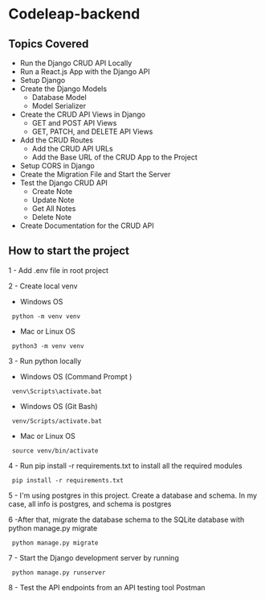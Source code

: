 # Codeleap-backend
## Topics Covered
- Run the Django CRUD API Locally
- Run a React.js App with the Django API
- Setup Django
- Create the Django Models
    - Database Model
    - Model Serializer
- Create the CRUD API Views in Django
    - GET and POST API Views
    - GET, PATCH, and DELETE API Views
- Add the CRUD Routes
    - Add the CRUD API URLs
    - Add the Base URL of the CRUD App to the Project
- Setup CORS in Django
- Create the Migration File and Start the Server
- Test the Django CRUD API
    - Create Note
    - Update Note
    - Get All Notes
    - Delete Note
- Create Documentation for the CRUD API


## How to start the project

1 - Add .env file in root project

2 - Create local venv 

- Windows OS

```cmdlet
 python -m venv venv
```

- Mac or Linux OS
```cmdlet
 python3 -m venv venv
```

3 - Run python locally
- Windows OS (Command Prompt )

```cmdlet
 venv\Scripts\activate.bat
```

- Windows OS (Git Bash)
```cmdlet
 venv/Scripts/activate.bat
```

- Mac or Linux OS
```cmdlet
 source venv/bin/activate
```

4 - Run pip install -r requirements.txt to install all the required modules
```cmdlet
 pip install -r requirements.txt
```

5 - I'm using postgres in this project. Create a database and schema. In my case, all info is postgres, and schema is postgres

6 -After that, migrate the database schema to the SQLite database with python manage.py migrate
```cmdlet
 python manage.py migrate
```

7 - Start the Django development server by running
```cmdlet
 python manage.py runserver
```

8 - Test the API endpoints from an API testing tool Postman